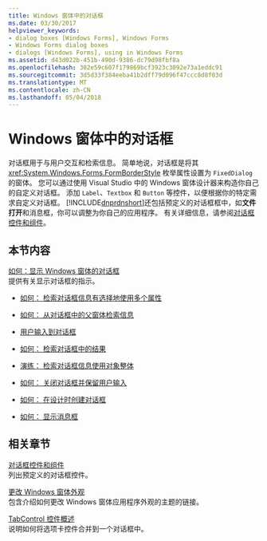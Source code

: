 ```yaml
---
title: Windows 窗体中的对话框
ms.date: 03/30/2017
helpviewer_keywords:
- dialog boxes [Windows Forms], Windows Forms
- Windows Forms dialog boxes
- dialogs [Windows Forms], using in Windows Forms
ms.assetid: d43d022b-451b-490d-9386-dc79d98fbf8a
ms.openlocfilehash: 302e59c607f179869bcf3923c3092e73a1eddc91
ms.sourcegitcommit: 3d5d33f384eeba41b2dff79d096f47ccc8d8f03d
ms.translationtype: MT
ms.contentlocale: zh-CN
ms.lasthandoff: 05/04/2018
---
```

# <a name="dialog-boxes-in-windows-forms"></a>Windows 窗体中的对话框
对话框用于与用户交互和检索信息。 简单地说，对话框是将其 <xref:System.Windows.Forms.FormBorderStyle> 枚举属性设置为 `FixedDialog` 的窗体。 您可以通过使用 Visual Studio 中的 Windows 窗体设计器来构造你自己的自定义对话框。 添加 `Label`、`Textbox` 和 `Button` 等控件，以便根据你的特定需求自定义对话框。 [!INCLUDE[dnprdnshort](../../../includes/dnprdnshort-md.md)]还包括预定义的对话框框中，如**文件打开**和消息框，你可以调整为你自己的应用程序。 有关详细信息，请参阅[对话框控件和组件](../../../docs/framework/winforms/controls/dialog-box-controls-and-components-windows-forms.md)。  
  
## <a name="in-this-section"></a>本节内容  
 [如何：显示 Windows 窗体的对话框](../../../docs/framework/winforms/how-to-display-dialog-boxes-for-windows-forms.md)  
 提供有关显示对话框的指示。  
  
-   [如何： 检索对话框信息有选择地使用多个属性](http://msdn.microsoft.com/library/56taefba\(v=vs.110\))  
  
-   [如何： 从对话框中的父窗体检索信息](http://msdn.microsoft.com/library/k70t19bb\(v=vs.110\))  
  
-   [用户输入到对话框](http://msdn.microsoft.com/library/1s9ws53w\(v=vs.110\))  
  
-   [如何： 检索对话框中的结果](http://msdn.microsoft.com/library/40x40td1\(v=vs.110\))  
  
-   [演练： 检索对话框信息使用对象整体](http://msdn.microsoft.com/library/cakx2hdw\(v=vs.110\))  
  
-   [如何： 关闭对话框并保留用户输入](http://msdn.microsoft.com/library/65ad5907\(v=vs.110\))  
  
-   [如何： 在设计时创建对话框](http://msdn.microsoft.com/library/55cz5x2c\(v=vs.110\))  
  
-   [如何： 显示消息框](http://msdn.microsoft.com/library/3tt9e94f\(v=vs.110\))  
  
## <a name="related-sections"></a>相关章节  
 [对话框控件和组件](../../../docs/framework/winforms/controls/dialog-box-controls-and-components-windows-forms.md)  
 列出预定义的对话框控件。  
  
 [更改 Windows 窗体外观](../../../docs/framework/winforms/changing-the-appearance-of-windows-forms.md)  
 包含介绍如何更改 Windows 窗体应用程序外观的主题的链接。  
  
 [TabControl 控件概述](../../../docs/framework/winforms/controls/tabcontrol-control-overview-windows-forms.md)  
 说明如何将选项卡控件合并到一个对话框中。
